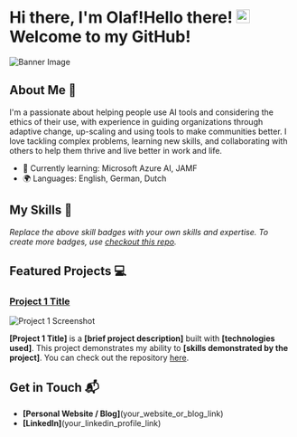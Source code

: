 # Hi there, I'm Olaf!Hello there! <img src="https://raw.githubusercontent.com/your-username/your-repo/main/snowman icon.ico" width="24" height="24" alt="Snowman Icon"> Welcome to my GitHub!


![Banner Image](your_banner_image_url_here)

## About Me 🚀

I'm a passionate about helping people use AI tools and considering the ethics of their use, with experience in guiding organizations through adaptive change, up-scaling and using tools to make communities better. I love tackling complex problems, learning new skills, and collaborating with others to help them thrive and live better in work and life.

- 🌱 Currently learning: Microsoft Azure AI, JAMF
- 🌍 Languages: English, German, Dutch

## My Skills 🧠


*Replace the above skill badges with your own skills and expertise. To create more badges, use [checkout this repo](https://github.com/alexandresanlim/Badges4-README.md-Profile).*

## Featured Projects 💻

### [Project 1 Title](project_1_link)

![Project 1 Screenshot](project_1_screenshot_url)

**[Project 1 Title]** is a **[brief project description]** built with **[technologies used]**. This project demonstrates my ability to **[skills demonstrated by the project]**. You can check out the repository [here](project_1_repository_link).

## Get in Touch 📬

- **[Personal Website / Blog]**(your_website_or_blog_link)
- **[LinkedIn]**(your_linkedin_profile_link)


